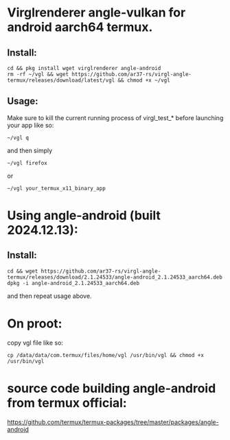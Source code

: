 # Virglrenderer angle-vulkan for android aarch64 termux.

## Install:
```
cd && pkg install wget virglrenderer angle-android
rm -rf ~/vgl && wget https://github.com/ar37-rs/virgl-angle-termux/releases/download/latest/vgl && chmod +x ~/vgl
```
## Usage:
Make sure to kill the current running process of virgl_test_* before launching your app like so:
```
~/vgl q
```
and then simply
```
~/vgl firefox
```
or
```
~/vgl your_termux_x11_binary_app
```

# Using angle-android (built 2024.12.13):

## Install:
```
cd && wget https://github.com/ar37-rs/virgl-angle-termux/releases/download/2.1.24533/angle-android_2.1.24533_aarch64.deb
dpkg -i angle-android_2.1.24533_aarch64.deb
```
and then repeat usage above.

# On proot:
copy vgl file like so:
```
cp /data/data/com.termux/files/home/vgl /usr/bin/vgl && chmod +x /usr/bin/vgl
```

# source code building angle-android from termux official:
https://github.com/termux/termux-packages/tree/master/packages/angle-android
